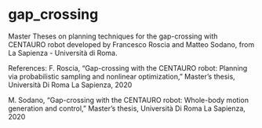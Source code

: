 # gap_crossing
Master Theses on planning techniques for the gap-crossing with CENTAURO robot developed by Francesco Roscia and Matteo Sodano, from La Sapienza - Università di Roma.

References:
F. Roscia, “Gap-crossing with the CENTAURO robot: Planning via probabilistic sampling and nonlinear optimization,” Master’s thesis, Università Di Roma La Sapienza, 2020

M. Sodano, “Gap-crossing with the CENTAURO robot: Whole-body motion generation and control,” Master’s thesis, Università Di Roma La Sapienza, 2020
